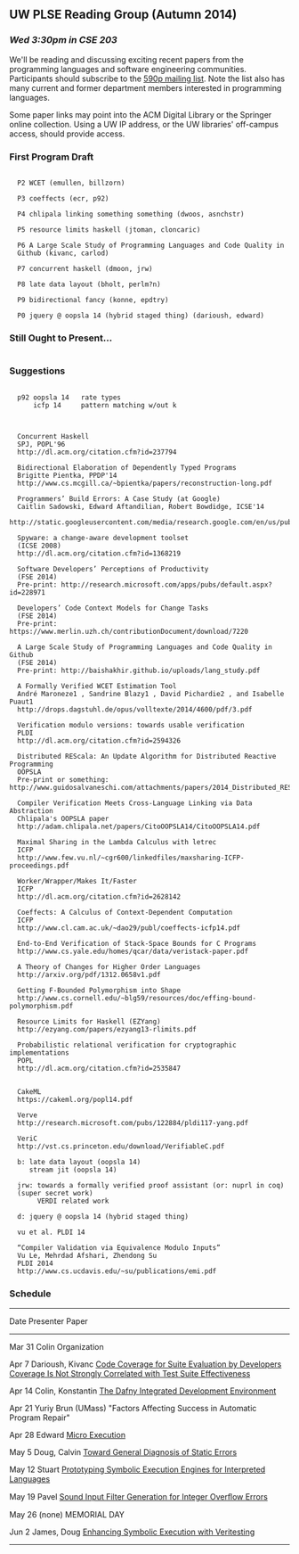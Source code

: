 ## UW PLSE Reading Group (Autumn 2014)

### *Wed 3:30pm in CSE 203*

We'll be reading and discussing exciting recent papers from the programming
languages and software engineering communities.  Participants should
subscribe to the [590p mailing
list](https://mailman.cs.washington.edu/mailman/listinfo/cse590n). Note the
list also has many current and former department members interested in
programming languages.

Some paper links may point into the ACM Digital Library or the
Springer online collection. Using a UW IP address, or the UW
libraries' off-campus access, should provide access.

### First Program Draft

```

  P2 WCET (emullen, billzorn)

  P3 coeffects (ecr, p92)

  P4 chlipala linking something something (dwoos, asnchstr)

  P5 resource limits haskell (jtoman, cloncaric)

  P6 A Large Scale Study of Programming Languages and Code Quality in
  Github (kivanc, carlod)

  P7 concurrent haskell (dmoon, jrw)

  P8 late data layout (bholt, perlm?n)

  P9 bidirectional fancy (konne, epdtry)

  P0 jquery @ oopsla 14 (hybrid staged thing) (darioush, edward)

```

### Still Ought to Present...

```

```

### Suggestions

```

  p92 oopsla 14   rate types
      icfp 14     pattern matching w/out k

  

  Concurrent Haskell
  SPJ, POPL'96
  http://dl.acm.org/citation.cfm?id=237794

  Bidirectional Elaboration of Dependently Typed Programs
  Brigitte Pientka, PPDP'14
  http://www.cs.mcgill.ca/~bpientka/papers/reconstruction-long.pdf

  Programmers’ Build Errors: A Case Study (at Google)
  Caitlin Sadowski, Edward Aftandilian, Robert Bowdidge, ICSE'14
  http://static.googleusercontent.com/media/research.google.com/en/us/pubs/archive/42184.pdf

  Spyware: a change-aware development toolset
  (ICSE 2008)
  http://dl.acm.org/citation.cfm?id=1368219

  Software Developers’ Perceptions of Productivity
  (FSE 2014)
  Pre-print: http://research.microsoft.com/apps/pubs/default.aspx?id=228971

  Developers’ Code Context Models for Change Tasks
  (FSE 2014)
  Pre-print: https://www.merlin.uzh.ch/contributionDocument/download/7220

  A Large Scale Study of Programming Languages and Code Quality in Github
  (FSE 2014)
  Pre-print: http://baishakhir.github.io/uploads/lang_study.pdf

  A Formally Verified WCET Estimation Tool
  André Maroneze1 , Sandrine Blazy1 , David Pichardie2 , and Isabelle Puaut1
  http://drops.dagstuhl.de/opus/volltexte/2014/4600/pdf/3.pdf

  Verification modulo versions: towards usable verification
  PLDI
  http://dl.acm.org/citation.cfm?id=2594326

  Distributed REScala: An Update Algorithm for Distributed Reactive Programming
  OOPSLA
  Pre-print or something: http://www.guidosalvaneschi.com/attachments/papers/2014_Distributed_REScala_An_Update_Algorithm_for_Distributed_Reactive_Programming_pdf.pdf

  Compiler Verification Meets Cross-Language Linking via Data Abstraction
  Chlipala's OOPSLA paper
  http://adam.chlipala.net/papers/CitoOOPSLA14/CitoOOPSLA14.pdf
  
  Maximal Sharing in the Lambda Calculus with letrec
  ICFP
  http://www.few.vu.nl/~cgr600/linkedfiles/maxsharing-ICFP-proceedings.pdf
  
  Worker/Wrapper/Makes It/Faster
  ICFP
  http://dl.acm.org/citation.cfm?id=2628142
  
  Coeffects: A Calculus of Context-Dependent Computation
  ICFP
  http://www.cl.cam.ac.uk/~dao29/publ/coeffects-icfp14.pdf

  End-to-End Verification of Stack-Space Bounds for C Programs
  http://www.cs.yale.edu/homes/qcar/data/veristack-paper.pdf

  A Theory of Changes for Higher Order Languages
  http://arxiv.org/pdf/1312.0658v1.pdf

  Getting F-Bounded Polymorphism into Shape
  http://www.cs.cornell.edu/~blg59/resources/doc/effing-bound-polymorphism.pdf

  Resource Limits for Haskell (EZYang)
  http://ezyang.com/papers/ezyang13-rlimits.pdf

  Probabilistic relational verification for cryptographic implementations
  POPL
  http://dl.acm.org/citation.cfm?id=2535847

 
  CakeML
  https://cakeml.org/popl14.pdf
  
  Verve
  http://research.microsoft.com/pubs/122884/pldi117-yang.pdf

  VeriC
  http://vst.cs.princeton.edu/download/VerifiableC.pdf

  b: late data layout (oopsla 14)
     stream jit (oopsla 14)

  jrw: towards a formally verified proof assistant (or: nuprl in coq)
  (super secret work)
       VERDI related work

  d: jquery @ oopsla 14 (hybrid staged thing)
     
  vu et al. PLDI 14
  
  “Compiler Validation via Equivalence Modulo Inputs”
  Vu Le, Mehrdad Afshari, Zhendong Su
  PLDI 2014
  http://www.cs.ucdavis.edu/~su/publications/emi.pdf

```


### Schedule

[CODECOVER1]: http://research.engr.oregonstate.edu/hci/sites/research.engr.oregonstate.edu.hci/files/papers/gopinath2014code_1.pdf
[CODECOVER2]: http://www.linozemtseva.com/research/2014/icse/coverage/coverage_paper.pdf
[DAFNY]:      http://research.microsoft.com/en-us/um/people/leino/papers/krml236.pdf
[UEXEC]:      http://research.microsoft.com/en-us/um/people/pg/public_psfiles/icse2014.pdf
[GENDIAG]:    http://www.cs.cornell.edu/andru/papers/diagnostic/popl14.pdf
[SYMINTERP]:  http://dslab.epfl.ch/pubs/chef.pdf
[SOUNDINT]:   http://people.csail.mit.edu/fanl/papers/sift-popl14.pdf
[SYMVERI]:    http://users.ece.cmu.edu/~aavgerin/papers/veritesting-icse-2014.pdf

---------------------------------------------------------------------------------------------
Date        Presenter                 Paper
----------  ------------------------  -------------------------------------------------------
Mar 31      Colin                     Organization

Apr  7      Darioush, Kivanc          [Code Coverage for Suite Evaluation by Developers][CODECOVER1]<br />
                                      [Coverage Is Not Strongly Correlated with Test Suite Effectiveness][CODECOVER2]

Apr 14      Colin, Konstantin         [The Dafny Integrated Development Environment][DAFNY]

Apr 21      Yuriy Brun (UMass)        "Factors Affecting Success in Automatic Program Repair"

Apr 28      Edward                    [Micro Execution][UEXEC]

May  5      Doug, Calvin              [Toward General Diagnosis of Static Errors][GENDIAG]

May 12      Stuart                    [Prototyping Symbolic Execution Engines for Interpreted Languages][SYMINTERP]

May 19      Pavel                     [Sound Input Filter Generation for Integer Overﬂow Errors][SOUNDINT]

May 26      (none)                    MEMORIAL DAY

Jun  2      James, Doug               [Enhancing Symbolic Execution with Veritesting][SYMVERI]

---------------------------------------------------------------------------------------------
